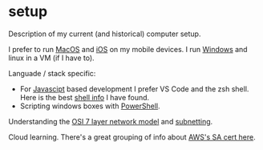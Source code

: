 # setup
Description of my current (and historical) computer setup.

I prefer to run [MacOS](/MacOS.md) and [iOS](/iOS.md) on my mobile devices. I run [Windows](/Windows.md) and linux in a VM (if I have to).

Languade / stack specific:

* For [Javascipt](/javascript.md) based development I prefer VS Code and the zsh shell. Here is the best [shell info](https://developer.apple.com/library/archive/documentation/OpenSource/Conceptual/ShellScripting/Introduction/Introduction.html#//apple_ref/doc/uid/TP40004268-TP40003516-SW1) I have found.
* Scripting windows boxes with [PowerShell](/powershell.md).

Understanding the [OSI 7 layer network model](https://www.freecodecamp.org/news/osi-model-networking-layers-explained-in-plain-english/) and [subnetting](https://www.freecodecamp.org/news/subnet-cheat-sheet-24-subnet-mask-30-26-27-29-and-other-ip-address-cidr-network-references/).

Cloud learning. There's a great grouping of info about [AWS's SA cert here](https://github.com/keenanromain/AWS-SAA-C02-Study-Guide).
